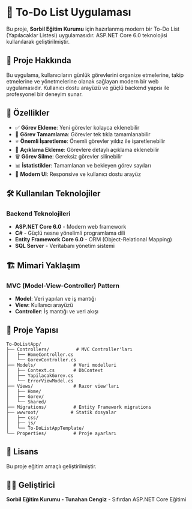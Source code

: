 # 📝 To-Do List Uygulaması

Bu proje, **Sorbil Eğitim Kurumu** için hazırlanmış modern bir To-Do List (Yapılacaklar Listesi) uygulamasıdır. ASP.NET Core 6.0 teknolojisi kullanılarak geliştirilmiştir.

## 🎯 Proje Hakkında

Bu uygulama, kullanıcıların günlük görevlerini organize etmelerine, takip etmelerine ve yönetmelerine olanak sağlayan modern bir web uygulamasıdır. Kullanıcı dostu arayüzü ve güçlü backend yapısı ile profesyonel bir deneyim sunar.

## 🚀 Özellikler

- ✅ **Görev Ekleme**: Yeni görevler kolayca eklenebilir
- 🎯 **Görev Tamamlama**: Görevler tek tıkla tamamlanabilir
- ⭐ **Önemli İşaretleme**: Önemli görevler yıldız ile işaretlenebilir
- 📝 **Açıklama Ekleme**: Görevlere detaylı açıklama eklenebilir
- 🗑️ **Görev Silme**: Gereksiz görevler silinebilir
- 📊 **İstatistikler**: Tamamlanan ve bekleyen görev sayıları
- 🎨 **Modern UI**: Responsive ve kullanıcı dostu arayüz

## 🛠️ Kullanılan Teknolojiler

### Backend Teknolojileri
- **ASP.NET Core 6.0** - Modern web framework
- **C#** - Güçlü nesne yönelimli programlama dili
- **Entity Framework Core 6.0** - ORM (Object-Relational Mapping)
- **SQL Server** - Veritabanı yönetim sistemi

## 🏗️ Mimari Yaklaşım

### MVC (Model-View-Controller) Pattern
- **Model**: Veri yapıları ve iş mantığı
- **View**: Kullanıcı arayüzü
- **Controller**: İş mantığı ve veri akışı

## 📁 Proje Yapısı

```
To-DoListApp/
├── Controllers/          # MVC Controller'ları
│   ├── HomeController.cs
│   └── GorevController.cs
├── Models/              # Veri modelleri
│   ├── Context.cs       # DbContext
│   ├── YapilacakGorev.cs
│   └── ErrorViewModel.cs
├── Views/               # Razor view'ları
│   ├── Home/
│   ├── Gorev/
│   └── Shared/
├── Migrations/          # Entity Framework migrations
├── wwwroot/            # Statik dosyalar
│   ├── css/
│   ├── js/
│   └── To-DoListAppTemplate/
└── Properties/          # Proje ayarları
```

## 📄 Lisans

Bu proje eğitim amaçlı geliştirilmiştir.

## 👨‍💻 Geliştirici

**Sorbil Eğitim Kurumu - Tunahan Cengiz** - Sıfırdan ASP.NET Core Eğitimi

